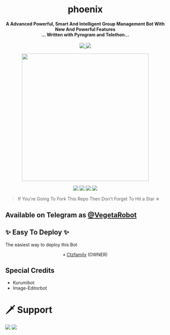<h1 align="center"><b>phoenix</b></h1>

<h4 align="center">A Advanced Powerful, Smart And Intelligent Group Management Bot With New And Powerful Features <br> ... Written with Pyrogram and Telethon...</h4>
<p align='center'>
  <a href="https://www.python.org/" alt="made-with-python"> <img src="https://img.shields.io/badge/Made%20with-Python-1f425f.svg?style=flat-square&logo=python&color=blue" /> </a>
  <a href="https://github.com/W2HGalaxy-OP/SuzieRoBot/graphs/commit-activity" alt="Maintenance"> <img src="https://img.shields.io/badge/Maintained%3F-yes-green.svg?style=flat-square" /> </a>
</p>

<p align="center"><a href="https://t.me/VegetaRobot"><img src="https://telegra.ph/file/58f76212b20994082b253.jpg" width="400"></a></p>

<p align="center">
    <a href="https://github.com/Ctzfamily/VegetaRobot"> <img src="https://img.shields.io/github/repo-size/Ctzfamily/VegetaRobot?color=red&logo=github&logoColor=green&style=for-the-badge" /></a>
    <a href="https://github.com/Ctzfamily/VegetaRobot/commits/prince"> <img src="https://img.shields.io/github/last-commit/Ctzfamily/VegetaRobot?color=brown&logo=github&logoColor=green&style=for-the-badge" /></a>
    <a href="https://github.com/Ctzfamily/Ctzfamily/issues"> <img src="https://img.shields.io/github/issues/Ctzfamily/VegetaRobot?color=blueviolet&logo=github&logoColor=green&style=for-the-badge" /></a>
    <a href="https://pypi.org/project/Telethon/"> <img src="https://img.shields.io/pypi/v/telethon?color=yellow&label=telethon&logo=python&logoColor=green&style=for-the-badge" /></a>
</p>

> If You're Going To Fork This Repo Then Don't Forget To Hit a Star ✯
## Available on Telegram as [@VegetaRobot](https://t.me/VegetaRobot)

## ✨ Easy To Deploy ✨
The easiest way to deploy this Bot

<p align="center"><a 


#### • [Ctzfamily](https://github.com/Ctzfamily) (OWNER) 


## Special Credits

- Kurumibot
- Image-Editorbot


# 🗡️ Support
<a href="https://t.me/PigasusSupport"><img src="https://img.shields.io/badge/Support 🎉-Telegram%20Group-blue.svg?logo=telegram"></a>
<a href="https://t.me/PigasusUpdates"><img src="https://img.shields.io/badge/Updates 💥-Telegram%20Group-blue.svg?logo=telegram"></a>
